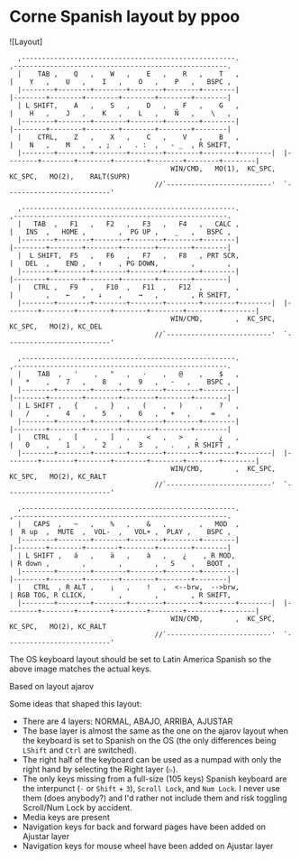 # Corne Spanish layout by ppoo

![Layout]

      ,-----------------------------------------------------.                    ,-----------------------------------------------------.
      |    TAB ,    Q   ,    W   ,    E   ,    R   ,    T   ,                    |    Y   ,    U   ,    I   ,    O   ,    P   ,   BSPC ,
      |--------+--------+--------+--------+--------+--------|                    |--------+--------+--------+--------+--------+--------|
      | L SHIFT,    A   ,    S   ,    D   ,    F   ,    G   ,                    |    H   ,    J   ,    K   ,    L   ,    Ñ   ,    \   ,
      |--------+--------+--------+--------+--------+--------|                    |--------+--------+--------+--------+--------+--------|
      |    CTRL,    Z   ,    X   ,    C   ,    V   ,    B   ,                    |    N   ,    M   ,   , ;  ,   . :  ,   - _  , R SHIFT,
      |--------+--------+--------+--------+--------+--------+--------|  |--------+--------+--------+--------+--------+--------+--------|
                                            WIN/CMD,   MO(1),  KC_SPC,     KC_SPC,   MO(2),    RALT(SUPR)
                                        //`--------------------------'  `--------------------------'

      ,-----------------------------------------------------.                    ,-----------------------------------------------------.
      |   TAB  ,   F1   ,   F2   ,   F3   ,   F4   ,   CALC ,                    |   INS  ,   HOME ,        ,  PG UP ,    _   ,   BSPC ,
      |--------+--------+--------+--------+--------+--------|                    |--------+--------+--------+--------+--------+--------|
      |  L SHIFT,  F5   ,   F6   ,   F7   ,   F8   , PRT SCR,                    |   DEL  ,    END ,   ↑    , PG DOWN,        ,        ,
      |--------+--------+--------+--------+--------+--------|                    |--------+--------+--------+--------+--------+--------|
      |   CTRL ,   F9   ,   F10  ,   F11  ,   F12  ,        ,                    |        ,    ←   ,   ↓    ,    →   ,        , R SHIFT,
      |--------+--------+--------+--------+--------+--------+--------|  |--------+--------+--------+--------+--------+--------+--------|
                                            WIN/CMD,        ,  KC_SPC,     KC_SPC,   MO(2), KC_DEL
                                        //`--------------------------'  `--------------------------'

      ,-----------------------------------------------------.                    ,-----------------------------------------------------.
      |    TAB  ,   '    ,   "   ,   ·    ,   @    ,    $   ,                    |   *    ,    7   ,    8   ,    9   ,   -   ,    BSPC ,
      |--------+--------+--------+--------+--------+--------|                    |--------+--------+--------+--------+--------+--------|
      | L SHIFT ,   {    ,   }   ,   (    ,   )    ,    ?   ,                    |   /    ,    4   ,    5   ,    6   ,   +   ,     =   ,
      |--------+--------+--------+--------+--------+--------|                    |--------+--------+--------+--------+--------+--------|
      |   CTRL  ,   [    ,   ]   ,    <   ,   >   ,     ¿   ,                    |   0    ,    1   ,    2   ,    3   ,   .   , R SHIFT ,
      |--------+--------+--------+--------+--------+--------+--------|  |--------+--------+--------+--------+--------+--------+--------|
                                            WIN/CMD,        ,  KC_SPC,     KC_SPC,   MO(2), KC_RALT
                                        //`--------------------------'  `--------------------------'

      ,-----------------------------------------------------.                    ,-----------------------------------------------------.
      |   CAPS  ,   ~   ,    %   ,    &   ,        ,   MOD  ,                    |  R up  ,  MUTE  ,  VOL-  ,   VOL+ ,  PLAY ,    BSPC ,
      |--------+--------+--------+--------+--------+--------|                    |--------+--------+--------+--------+--------+--------|
      | L SHIFT ,   á   ,    ä   ,    à   ,    ¿    , R MOD,                     | R down ,        ,        ,        ,   S    ,   BOOT ,
      |--------+--------+--------+--------+--------+--------|                    |--------+--------+--------+--------+--------+--------|
      |   CTRL  , R ALT ,    ¡   ,    !   ,  <--brw,  -->brw,                    | RGB TOG, R CLICK,        ,        ,        , R SHIFT,
      |--------+--------+--------+--------+--------+--------+--------|  |--------+--------+--------+--------+--------+--------+--------|
                                            WIN/CMD,        ,  KC_SPC,     KC_SPC,   MO(2), KC_RALT
                                        //`--------------------------'  `--------------------------'


The OS keyboard layout should be set to Latin America Spanish so the above image matches the actual keys.

Based on layout ajarov

Some ideas that shaped this layout:
* There are 4 layers: NORMAL, ABAJO, ARRIBA, AJUSTAR
* The base layer is almost the same as the one on the ajarov layout when the keyboard is set to Spanish on the OS (the only differences being `LShift` and `Ctrl` are switched).
* The right half of the keyboard can be used as a numpad with only the right hand by selecting the Right layer (`▷`).
* The only keys missing from a full-size (105 keys) Spanish keyboard are the interpunct (`·` or `Shift` + `3`), `Scroll Lock`, and `Num Lock`. I never use them (does anybody?) and I'd rather not include them and risk toggling Scroll/Num Lock by accident.
* Media keys are present 
* Navigation keys for back and forward pages have been added on Ajustar layer
* Navigation keys for mouse wheel have been added on Ajustar layer

